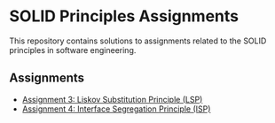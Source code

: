 # SOLID Principles Assignments

This repository contains solutions to assignments related to the SOLID principles in software engineering.

## Assignments

- [Assignment 3: Liskov Substitution Principle (LSP)](LSP)
- [Assignment 4: Interface Segregation Principle (ISP)](ISP)